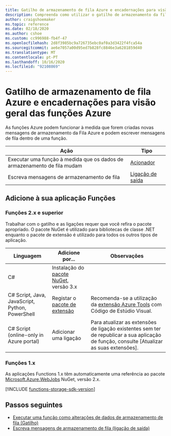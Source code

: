 ```yaml
---
title: Gatilho de armazenamento de fila Azure e encadernações para visão geral das funções Azure
description: Compreenda como utilizar o gatilho de armazenamento da fila Azure e a ligação de saída em Funções Azure.
author: craigshoemaker
ms.topic: reference
ms.date: 02/18/2020
ms.author: cshoe
ms.custom: cc996988-fb4f-47
ms.openlocfilehash: 2d8f3985bc9a726735ebc0af0a3d3422f4fca54a
ms.sourcegitcommit: ae6e7057a00d95ed7b828fc8846e3a6281859d40
ms.translationtype: MT
ms.contentlocale: pt-PT
ms.lasthandoff: 10/16/2020
ms.locfileid: "92108869"
---
```

# <a name="azure-queue-storage-trigger-and-bindings-for-azure-functions-overview"></a>Gatilho de armazenamento de fila Azure e encadernações para visão geral das funções Azure

As funções Azure podem funcionar à medida que forem criadas novas mensagens de armazenamento da Fila Azure e podem escrever mensagens de fila dentro de uma função.

| Ação | Tipo |
|---------|---------|
| Executar uma função à medida que os dados de armazenamento de fila mudam | [Acionador](./functions-bindings-storage-queue-trigger.md) |
| Escreva mensagens de armazenamento de fila |[Ligação de saída](./functions-bindings-storage-queue-output.md) |

## <a name="add-to-your-functions-app"></a>Adicione à sua aplicação Funções

### <a name="functions-2x-and-higher"></a>Funções 2.x e superior

Trabalhar com o gatilho e as ligações requer que você refira o pacote apropriado. O pacote NuGet é utilizado para bibliotecas de classe .NET enquanto o pacote de extensão é utilizado para todos os outros tipos de aplicação.

| Linguagem                                        | Adicione por...                                   | Observações 
|-------------------------------------------------|---------------------------------------------|-------------|
| C#                                              | Instalação do [pacote NuGet], versão 3.x | |
| C# Script, Java, JavaScript, Python, PowerShell | Registar o [pacote de extensão]          | Recomenda-se a utilização da [extensão Azure Tools](https://marketplace.visualstudio.com/items?itemName=ms-vscode.vscode-node-azure-pack) com Código de Estúdio Visual. |
| C# Script (online-only in Azure portal)         | Adicionar uma ligação                            | Para atualizar as extensões de ligação existentes sem ter de republicar a sua aplicação de função, consulte [Atualizar as suas extensões]. |

[core tools]: ./functions-run-local.md
[pacote de extensão]: ./functions-bindings-register.md#extension-bundles
[Pacote NuGet]: https://www.nuget.org/packages/Microsoft.Azure.WebJobs.Extensions.Storage
[Atualize as suas extensões]: ./functions-bindings-register.md
[Azure Tools extension]: https://marketplace.visualstudio.com/items?itemName=ms-vscode.vscode-node-azure-pack

### <a name="functions-1x"></a>Funções 1.x

As aplicações Functions 1.x têm automaticamente uma referência ao pacote [Microsoft.Azure.WebJobs](https://www.nuget.org/packages/Microsoft.Azure.WebJobs) NuGet, versão 2.x.

[!INCLUDE [functions-storage-sdk-version](../../includes/functions-storage-sdk-version.md)]

## <a name="next-steps"></a>Passos seguintes

- [Executar uma função como alterações de dados de armazenamento de fila (Gatilho)](./functions-bindings-storage-queue-trigger.md)
- [Escreva mensagens de armazenamento de fila (ligação de saída)](./functions-bindings-storage-queue-output.md)